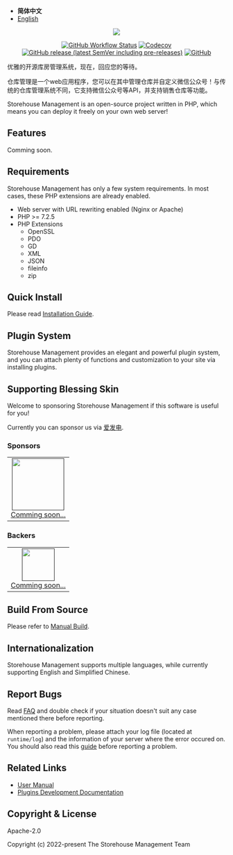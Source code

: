 - **简体中文**
- [English](./README.md)

<p align="center"><img src="https://user-images.githubusercontent.com/101342651/168995296-12e6367f-a93b-4ef1-ad4a-8cbc06905bfb.jpeg"></p>

<p align="center">
<a href="https://github.com/wms-community/storehouse-management-server/actions"><img alt="GitHub Workflow Status" src="https://img.shields.io/github/workflow/status/wms-community/storehouse-management-server/CI?style=flat-square"></a>
<a href="https://codecov.io/gh/wms-community/storehouse-management-server"><img alt="Codecov" src="https://img.shields.io/codecov/c/github/wms-community/storehouse-management-server?style=flat-square"></a>
<a href="https://github.com/bs-community/blessing-skin-server/releases"><img alt="GitHub release (latest SemVer including pre-releases)" src="https://img.shields.io/github/v/release/wms-community/storehouse-management-server?include_prereleases&style=flat-square"></a>
<a href="https://github.com/wms-community/storehouse-management-server/blob/master/LICENSE"><img alt="GitHub" src="https://img.shields.io/github/license/wms-community/storehouse-management-server?style=flat-square"></a>
</p>

优雅的开源库房管理系统，现在，回应您的等待。

仓库管理是一个web应用程序，您可以在其中管理仓库并自定义微信公众号！与传统的仓库管理系统不同，它支持微信公众号等API，并支持销售仓库等功能。

Storehouse Management is an open-source project written in PHP, which means you can deploy it freely on your own web server!

## Features

Comming soon.

## Requirements

Storehouse Management has only a few system requirements. In most cases, these PHP extensions are already enabled.

- Web server with URL rewriting enabled (Nginx or Apache)
- PHP >= 7.2.5
- PHP Extensions
  - OpenSSL
  - PDO
  - GD
  - XML
  - JSON
  - fileinfo
  - zip

## Quick Install

Please read [Installation Guide](https://wms.mojy.xyz/en-us/install.html).

## Plugin System

Storehouse Management provides an elegant and powerful plugin system, and you can attach plenty of functions and customization to your site via installing plugins.

## Supporting Blessing Skin

Welcome to sponsoring Storehouse Management if this software is useful for you!

Currently you can sponsor us via [爱发电](https://afdian.net/@Cinnamoroll).

### Sponsors

<table>
  <tbody>
    <tr>
      <td align=center>
        <a href="">
          <img src="" width="120" height="120">
          <br>
          Comming soon...
        </a>
      </td>
      </tr>
    </tbody>
</table>

### Backers

<table>
  <tbody>
    <tr>
      <td align=center>
        <a href="">
          <img src="" width="75" height="75">
          <br>
          Comming soon...
        </a>
      </td>
      </tr>
    </tbody>
</table>

## Build From Source

Please refer to [Manual Build](https://wms.mojy.xyz/en-us/build.html).

## Internationalization

Storehouse Management supports multiple languages, while currently supporting English and Simplified Chinese.

## Report Bugs

Read [FAQ](https://wms.mojy.xyz/en-us/faq.html) and double check if your situation doesn't suit any case mentioned there before reporting.

When reporting a problem, please attach your log file (located at `runtime/log`) and the information of your server where the error occured on. You should also read this [guide](https://wms.mojy.xyz/en-us/report.html) before reporting a problem.

## Related Links

- [User Manual](https://wms.mojy.xyz/en-us/)
- [Plugins Development Documentation](https://wms-plugin.mojy.xyz)

## Copyright & License

Apache-2.0

Copyright (c) 2022-present The Storehouse Management Team
